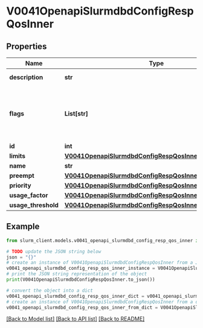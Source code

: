 # V0041OpenapiSlurmdbdConfigRespQosInner


## Properties

Name | Type | Description | Notes
------------ | ------------- | ------------- | -------------
**description** | **str** | Arbitrary description | [optional] 
**flags** | **List[str]** | Flags, to avoid modifying current values specify NOT_SET | [optional] 
**id** | **int** | Unique ID | [optional] 
**limits** | [**V0041OpenapiSlurmdbdConfigRespQosInnerLimits**](V0041OpenapiSlurmdbdConfigRespQosInnerLimits.md) |  | [optional] 
**name** | **str** | Name | [optional] 
**preempt** | [**V0041OpenapiSlurmdbdConfigRespQosInnerPreempt**](V0041OpenapiSlurmdbdConfigRespQosInnerPreempt.md) |  | [optional] 
**priority** | [**V0041OpenapiSlurmdbdConfigRespQosInnerPriority**](V0041OpenapiSlurmdbdConfigRespQosInnerPriority.md) |  | [optional] 
**usage_factor** | [**V0041OpenapiSlurmdbdConfigRespQosInnerUsageFactor**](V0041OpenapiSlurmdbdConfigRespQosInnerUsageFactor.md) |  | [optional] 
**usage_threshold** | [**V0041OpenapiSlurmdbdConfigRespQosInnerUsageThreshold**](V0041OpenapiSlurmdbdConfigRespQosInnerUsageThreshold.md) |  | [optional] 

## Example

```python
from slurm_client.models.v0041_openapi_slurmdbd_config_resp_qos_inner import V0041OpenapiSlurmdbdConfigRespQosInner

# TODO update the JSON string below
json = "{}"
# create an instance of V0041OpenapiSlurmdbdConfigRespQosInner from a JSON string
v0041_openapi_slurmdbd_config_resp_qos_inner_instance = V0041OpenapiSlurmdbdConfigRespQosInner.from_json(json)
# print the JSON string representation of the object
print(V0041OpenapiSlurmdbdConfigRespQosInner.to_json())

# convert the object into a dict
v0041_openapi_slurmdbd_config_resp_qos_inner_dict = v0041_openapi_slurmdbd_config_resp_qos_inner_instance.to_dict()
# create an instance of V0041OpenapiSlurmdbdConfigRespQosInner from a dict
v0041_openapi_slurmdbd_config_resp_qos_inner_from_dict = V0041OpenapiSlurmdbdConfigRespQosInner.from_dict(v0041_openapi_slurmdbd_config_resp_qos_inner_dict)
```
[[Back to Model list]](../README.md#documentation-for-models) [[Back to API list]](../README.md#documentation-for-api-endpoints) [[Back to README]](../README.md)


